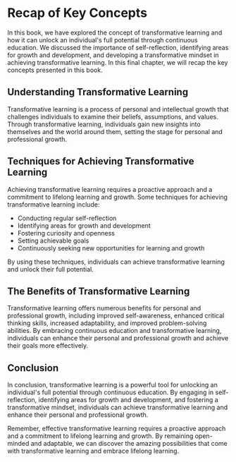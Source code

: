 Recap of Key Concepts
=============================================

In this book, we have explored the concept of transformative learning and how it can unlock an individual's full potential through continuous education. We discussed the importance of self-reflection, identifying areas for growth and development, and developing a transformative mindset in achieving transformative learning. In this final chapter, we will recap the key concepts presented in this book.

Understanding Transformative Learning
-------------------------------------

Transformative learning is a process of personal and intellectual growth that challenges individuals to examine their beliefs, assumptions, and values. Through transformative learning, individuals gain new insights into themselves and the world around them, setting the stage for personal and professional growth.

Techniques for Achieving Transformative Learning
------------------------------------------------

Achieving transformative learning requires a proactive approach and a commitment to lifelong learning and growth. Some techniques for achieving transformative learning include:

* Conducting regular self-reflection
* Identifying areas for growth and development
* Fostering curiosity and openness
* Setting achievable goals
* Continuously seeking new opportunities for learning and growth

By using these techniques, individuals can achieve transformative learning and unlock their full potential.

The Benefits of Transformative Learning
---------------------------------------

Transformative learning offers numerous benefits for personal and professional growth, including improved self-awareness, enhanced critical thinking skills, increased adaptability, and improved problem-solving abilities. By embracing continuous education and transformative learning, individuals can enhance their personal and professional growth and achieve their goals more effectively.

Conclusion
----------

In conclusion, transformative learning is a powerful tool for unlocking an individual's full potential through continuous education. By engaging in self-reflection, identifying areas for growth and development, and fostering a transformative mindset, individuals can achieve transformative learning and enhance their personal and professional growth.

Remember, effective transformative learning requires a proactive approach and a commitment to lifelong learning and growth. By remaining open-minded and adaptable, we can discover the amazing possibilities that come with transformative learning and embrace lifelong learning.

